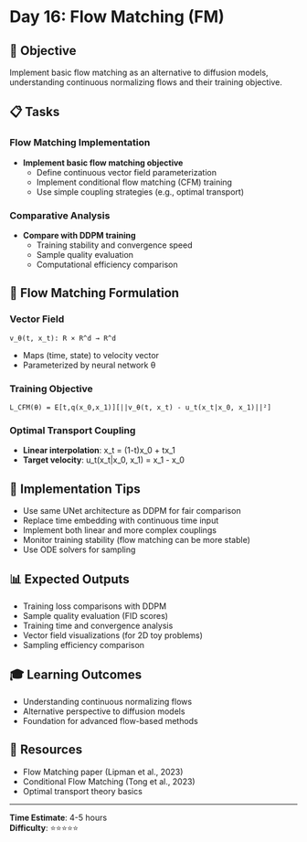 # Day 16: Flow Matching (FM)

## 🎯 Objective
Implement basic flow matching as an alternative to diffusion models, understanding continuous normalizing flows and their training objective.

## 📋 Tasks

### Flow Matching Implementation
- **Implement basic flow matching objective**
  - Define continuous vector field parameterization
  - Implement conditional flow matching (CFM) training
  - Use simple coupling strategies (e.g., optimal transport)

### Comparative Analysis
- **Compare with DDPM training**
  - Training stability and convergence speed
  - Sample quality evaluation
  - Computational efficiency comparison

## 🧮 Flow Matching Formulation

### Vector Field
```
v_θ(t, x_t): R × R^d → R^d
```
- Maps (time, state) to velocity vector
- Parameterized by neural network θ

### Training Objective
```
L_CFM(θ) = E[t,q(x_0,x_1)][||v_θ(t, x_t) - u_t(x_t|x_0, x_1)||²]
```

### Optimal Transport Coupling
- **Linear interpolation**: x_t = (1-t)x_0 + tx_1
- **Target velocity**: u_t(x_t|x_0, x_1) = x_1 - x_0

## 🔧 Implementation Tips
- Use same UNet architecture as DDPM for fair comparison
- Replace time embedding with continuous time input
- Implement both linear and more complex couplings
- Monitor training stability (flow matching can be more stable)
- Use ODE solvers for sampling

## 📊 Expected Outputs
- Training loss comparisons with DDPM
- Sample quality evaluation (FID scores)
- Training time and convergence analysis
- Vector field visualizations (for 2D toy problems)
- Sampling efficiency comparison

## 🎓 Learning Outcomes
- Understanding continuous normalizing flows
- Alternative perspective to diffusion models
- Foundation for advanced flow-based methods

## 📖 Resources
- Flow Matching paper (Lipman et al., 2023)
- Conditional Flow Matching (Tong et al., 2023)
- Optimal transport theory basics

---
**Time Estimate**: 4-5 hours  
**Difficulty**: ⭐⭐⭐⭐⭐